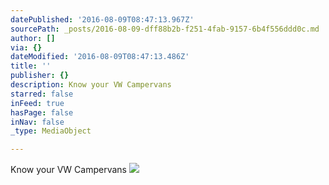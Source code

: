 ```yaml
---
datePublished: '2016-08-09T08:47:13.967Z'
sourcePath: _posts/2016-08-09-dff88b2b-f251-4fab-9157-6b4f556ddd0c.md
author: []
via: {}
dateModified: '2016-08-09T08:47:13.486Z'
title: ''
publisher: {}
description: Know your VW Campervans
starred: false
inFeed: true
hasPage: false
inNav: false
_type: MediaObject

---
```

Know your VW Campervans
![](https://the-grid-user-content.s3-us-west-2.amazonaws.com/22da2ff3-e240-4e1b-ad4c-51c791c09843.jpg)
